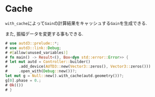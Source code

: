 # Cache

`with_cache`によって`Gain`の計算結果をキャッシュする`Gain`を生成できる.

また, 振幅データを変更する事もできる.

```rust
# use autd3::prelude::*;
# use autd3::link::Debug;
# #[allow(unused_variables)]
# fn main() -> Result<(), Box<dyn std::error::Error>> {
# let mut autd = Controller::builder()
#     .add_device(AUTD3::new(Vector3::zeros(), Vector3::zeros()))
#     .open_with(Debug::new())?;
let mut g = Null::new().with_cache(autd.geometry())?;
g[0].phase = 0.;
# Ok(())
# }
```
